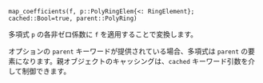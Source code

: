 ```
map_coefficients(f, p::PolyRingElem{<: RingElement}; cached::Bool=true, parent::PolyRing)
```

多項式 `p` の各非ゼロ係数に `f` を適用することで変換します。

オプションの `parent` キーワードが提供されている場合、多項式は `parent` の要素になります。親オブジェクトのキャッシングは、`cached` キーワード引数を介して制御できます。
